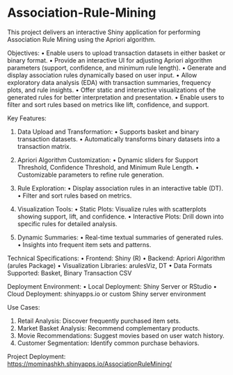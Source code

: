 # Association-Rule-Mining
This project delivers an interactive Shiny application for performing Association Rule Mining using the Apriori algorithm.

Objectives:
• Enable users to upload transaction datasets in either basket or binary format.
• Provide an interactive UI for adjusting Apriori algorithm parameters (support, confidence, and minimum rule length).
• Generate and display association rules dynamically based on user input.
• Allow exploratory data analysis (EDA) with transaction summaries, frequency plots, and rule insights.
• Offer static and interactive visualizations of the generated rules for better interpretation and presentation.
• Enable users to filter and sort rules based on metrics like lift, confidence, and support.

Key Features:
1. Data Upload and Transformation:
  • Supports basket and binary transaction datasets.
  • Automatically transforms binary datasets into a transaction matrix.

2. Apriori Algorithm Customization:
  • Dynamic sliders for Support Threshold, Confidence Threshold, and Minimum Rule Length.
  • Customizable parameters to refine rule generation.

3. Rule Exploration:
  • Display association rules in an interactive table (DT).
  • Filter and sort rules based on metrics.

4. Visualization Tools:
  • Static Plots: Visualize rules with scatterplots showing support, lift, and confidence.
  • Interactive Plots: Drill down into specific rules for detailed analysis.

5. Dynamic Summaries:
  • Real-time textual summaries of generated rules.
  • Insights into frequent item sets and patterns.

Technical Specifications:
• Frontend: Shiny (R)
• Backend: Apriori Algorithm (arules Package)
• Visualization Libraries: arulesViz, DT
• Data Formats Supported: Basket, Binary Transaction CSV

Deployment Environment:
• Local Deployment: Shiny Server or RStudio
• Cloud Deployment: shinyapps.io or custom Shiny server environment

Use Cases:
1. Retail Analysis: Discover frequently purchased item sets.
2. Market Basket Analysis: Recommend complementary products.
3. Movie Recommendations: Suggest movies based on user watch history.
4. Customer Segmentation: Identify common purchase behaviors.


Project Deployment: https://mominashkh.shinyapps.io/AssociationRuleMining/

